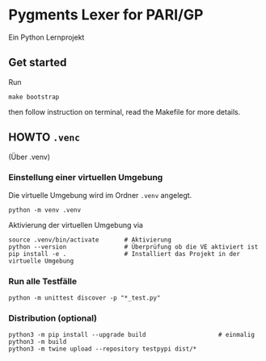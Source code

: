 # Pygments Lexer for PARI/GP

Ein Python Lernprojekt

## Get started

Run

```shell
make bootstrap
```

then follow instruction on terminal, read the Makefile for more details.


## HOWTO `.venc`

(Über .venv)

### Einstellung einer virtuellen Umgebung

Die virtuelle Umgebung wird im Ordner `.venv` angelegt.

```shell
python -m venv .venv 
```

Aktivierung der virtuellen Umgebung via

```shell
source .venv/bin/activate       # Aktivierung
python --version                # Überprüfung ob die VE aktiviert ist
pip install -e .                # Installiert das Projekt in der virtuelle Umgebung
```

### Run alle Testfälle

```shell
python -m unittest discover -p "*_test.py"
```


### Distribution (optional)

```shell
python3 -m pip install --upgrade build                    # einmalig
python3 -m build
python3 -m twine upload --repository testpypi dist/*
```

